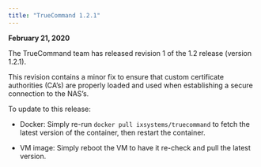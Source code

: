 ```yaml
---
title: "TrueCommand 1.2.1"
---
```


**February 21, 2020**

The TrueCommand team has released revision 1 of the 1.2 release (version 1.2.1).

This revision contains a minor fix to ensure that custom certificate authorities (CA’s) are properly loaded and used when establishing a secure connection to the NAS’s.

To update to this release:

* Docker: Simply re-run `docker pull ixsystems/truecommand` to fetch the latest version of the container, then restart the container.

* VM image: Simply reboot the VM to have it re-check and pull the latest version.
